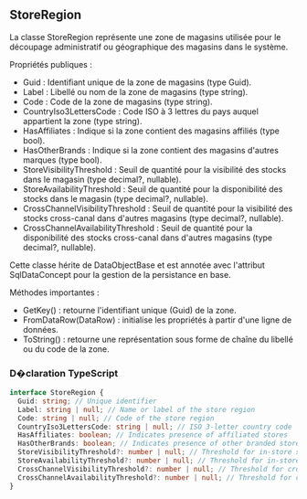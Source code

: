 ﻿## StoreRegion

La classe StoreRegion représente une zone de magasins utilisée pour le découpage administratif ou géographique des magasins dans le système.

Propriétés publiques :
- Guid : Identifiant unique de la zone de magasins (type Guid).
- Label : Libellé ou nom de la zone de magasins (type string).
- Code : Code de la zone de magasins (type string).
- CountryIso3LettersCode : Code ISO à 3 lettres du pays auquel appartient la zone (type string).
- HasAffiliates : Indique si la zone contient des magasins affiliés (type bool).
- HasOtherBrands : Indique si la zone contient des magasins d'autres marques (type bool).
- StoreVisibilityThreshold : Seuil de quantité pour la visibilité des stocks dans le magasin (type decimal?, nullable).
- StoreAvailabilityThreshold : Seuil de quantité pour la disponibilité des stocks dans le magasin (type decimal?, nullable).
- CrossChannelVisibilityThreshold : Seuil de quantité pour la visibilité des stocks cross-canal dans d'autres magasins (type decimal?, nullable).
- CrossChannelAvailabilityThreshold : Seuil de quantité pour la disponibilité des stocks cross-canal dans d'autres magasins (type decimal?, nullable).

Cette classe hérite de DataObjectBase et est annotée avec l'attribut SqlDataConcept pour la gestion de la persistance en base.

Méthodes importantes :
- GetKey() : retourne l'identifiant unique (Guid) de la zone.
- FromDataRow(DataRow) : initialise les propriétés à partir d'une ligne de données.
- ToString() : retourne une représentation sous forme de chaîne du libellé ou du code de la zone.

### D�claration TypeScript
```typescript
interface StoreRegion {
  Guid: string; // Unique identifier
  Label: string | null; // Name or label of the store region
  Code: string | null; // Code of the store region
  CountryIso3LettersCode: string | null; // ISO 3-letter country code
  HasAffiliates: boolean; // Indicates presence of affiliated stores
  HasOtherBrands: boolean; // Indicates presence of other branded stores
  StoreVisibilityThreshold?: number | null; // Threshold for in-store stock visibility
  StoreAvailabilityThreshold?: number | null; // Threshold for in-store stock availability
  CrossChannelVisibilityThreshold?: number | null; // Threshold for cross-channel stock visibility
  CrossChannelAvailabilityThreshold?: number | null; // Threshold for cross-channel stock availability
}
```